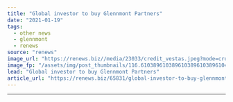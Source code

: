 ```yaml
---
title: "Global investor to buy Glennmont Partners"
date: "2021-01-19"
tags: 
  - other news
  - glennmont
  - renews
source: "renews"
image_url: "https://renews.biz//media/23033/credit_vestas.jpeg?mode=crop&width=770&heightratio=0.6103896103896103896103896104&slimmage=true"
image_fp: "/assets/img/post_thumbnails/116.6103896103896103896103896104&slimmage=true"
lead: "Global investor to buy Glennmont Partners"
article_url: "https://renews.biz/65831/global-investor-to-buy-glennmont-partners/"
---
```


---
